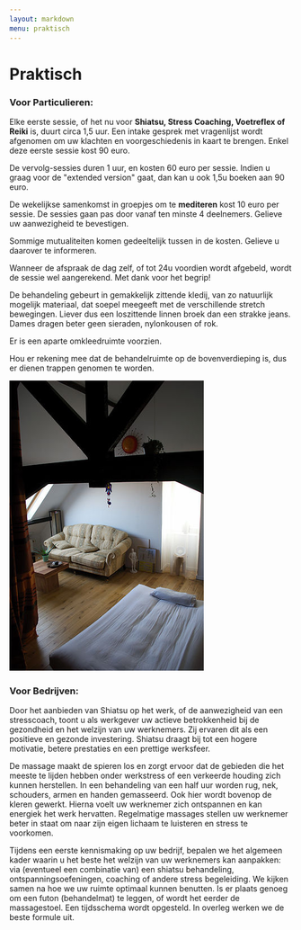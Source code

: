 ```yaml
---
layout: markdown
menu: praktisch
---
```

# Praktisch

### Voor Particulieren:
 
Elke eerste sessie, of het nu voor **Shiatsu, Stress Coaching, Voetreflex of Reiki** is, duurt circa 1,5 uur. Een intake gesprek met vragenlijst wordt afgenomen om uw klachten en voorgeschiedenis in kaart te brengen. Enkel deze eerste sessie kost 90 euro.

De vervolg-sessies duren 1 uur, en kosten 60 euro per sessie. Indien u graag voor de "extended version" gaat, dan kan u ook 1,5u boeken aan 90 euro.

De wekelijkse samenkomst in groepjes om te **mediteren** kost 10 euro per sessie. De sessies gaan pas door vanaf ten minste 4 deelnemers. Gelieve uw aanwezigheid te bevestigen. 




Sommige mutualiteiten komen gedeeltelijk tussen in de kosten. Gelieve u daarover te informeren.

Wanneer de afspraak de dag zelf, of tot 24u voordien wordt afgebeld, wordt de sessie wel aangerekend. Met dank voor het begrip!



De behandeling gebeurt in gemakkelijk zittende kledij, van zo natuurlijk mogelijk materiaal, dat soepel meegeeft met de verschillende stretch bewegingen. Liever dus een loszittende linnen broek dan een strakke jeans. Dames dragen beter geen sieraden, nylonkousen of rok.

Er is een aparte omkleedruimte voorzien.

Hou er rekening mee dat de behandelruimte op de bovenverdieping is, dus er dienen trappen genomen te worden.

![ontvangruimte](images/ontvangruimte.jpg)

### Voor Bedrijven:
 
Door het aanbieden van Shiatsu op het werk, of de aanwezigheid van een stresscoach, toont u als werkgever uw actieve betrokkenheid bij de gezondheid en het welzijn van uw werknemers. Zij ervaren dit als een positieve en gezonde investering. Shiatsu draagt bij tot een hogere motivatie, betere prestaties en een prettige werksfeer.
 
De massage maakt de spieren los en zorgt ervoor dat de gebieden die het meeste te lijden hebben onder werkstress of een verkeerde houding zich kunnen herstellen. In een behandeling van een half uur worden rug, nek, schouders, armen en handen gemasseerd. Ook hier wordt bovenop de kleren gewerkt.
Hierna voelt uw werknemer zich ontspannen en kan energiek het werk hervatten. Regelmatige massages stellen uw werknemer beter in staat om naar zijn eigen lichaam te luisteren en stress te voorkomen.
 
Tijdens een eerste kennismaking op uw bedrijf, bepalen we het algemeen kader waarin u het beste het welzijn van uw werknemers kan aanpakken: via (eventueel een combinatie van) een shiatsu behandeling, ontspanningsoefeningen, coaching of andere stress begeleiding. We kijken samen na hoe we uw ruimte optimaal kunnen benutten. Is er plaats genoeg om een futon (behandelmat) te leggen, of wordt het eerder de massagestoel. Een tijdsschema wordt opgesteld. In overleg werken we de beste formule uit.
